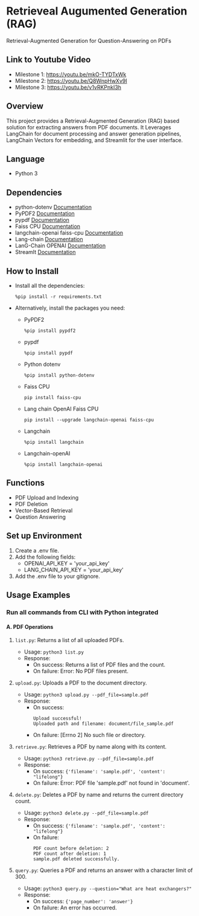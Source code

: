 # Retrieveal Augumented Generation (RAG)

Retrieval-Augmented Generation for Question-Answering on PDFs

## Link to Youtube Video
- Milestone 1: https://youtu.be/mkO-TYDTxWk 
- Milestone 2: https://youtu.be/Q8WnpHwXv9I 
- Milestone 3: https://youtu.be/v1vRKPnkI3h

## Overview
This project provides a Retrieval-Augmented Generation (RAG) based solution for extracting answers from PDF documents. It Leverages LangChain for document processing and answer generation pipelines, LangChain Vectors for embedding, and Streamlit for the user interface.

## Language
- Python 3

## Dependencies 
- python-dotenv [Documentation](https://pypi.org/project/python-dotenv/)
- PyPDF2  [Documentation](https://pypdf2.readthedocs.io/)
- pypdf  [Documentation](https://pypdf.readthedocs.io/en/latest/)
- Faiss CPU [Documentation](https://faiss.ai/index.html)
- langchain-openai faiss-cpu  [Documentation](https://python.langchain.com/docs/integrations/vectorstores/faiss)
- Lang-chain [Documentation](https://python.langchain.com/docs)
- LanG-Chain OPENAI [Documentation](https://python.langchain.com/docs/integrations/llms/openai/)
- StreamIt [Documentation](https://docs.streamlit.io/)

## How to Install
- Install all the dependencies:
    ```
    %pip install -r requirements.txt
    ```

- Alternatively, install the packages you need:
    - PyPDF2
        ```
        %pip install pypdf2
        ```
    - pypdf 
        ```
        %pip install pypdf
        ```
    - Python dotenv
        ```
        %pip install python-dotenv
        ```
    - Faiss CPU
        ```
        pip install faiss-cpu  
        ```
    - Lang chain OpenAI Faiss CPU
        ```
        pip install --upgrade langchain-openai faiss-cpu  
        ```
    - Langchain 
        ```
        %pip install langchain
        ```
    - Langchain-openAI
        ```
        %pip install langchain-openai
        ```

## Functions 
- PDF Upload and Indexing
- PDF Deletion
- Vector-Based Retrieval
- Question Answering

## Set up Environment
1. Create a .env file.
2. Add the following fields:
    - OPENAI_API_KEY = 'your_api_key'
    - LANG_CHAIN_API_KEY = 'your_api_key'
3. Add the .env file to your gitignore.

## Usage Examples

### Run all commands from CLI with Python integrated

#### A. PDF Operations
1. `list.py`: Returns a list of all uploaded PDFs.
   - Usage: `python3 list.py`
   - Response:
        - On success: Returns a list of PDF files and the count.
        - On failure: Error: No PDF files present.

2. `upload.py`: Uploads a PDF to the document directory.
   - Usage: `python3 upload.py --pdf_file=sample.pdf`
   - Response:
        - On success: 
            ```
            Upload successful! 
            Uploaded path and filename: document/file_sample.pdf
            ```
        - On failure: [Errno 2] No such file or directory.

3. `retrieve.py`: Retrieves a PDF by name along with its content.
   - Usage: `python3 retrieve.py --pdf_file=sample.pdf`
   - Response:
        - On success: `{'filename': 'sample.pdf', 'content': "lifelong"}`
        - On failure: Error: PDF file 'sample.pdf' not found in 'document'.

4. `delete.py`: Deletes a PDF by name and returns the current directory count.
   - Usage: `python3 delete.py --pdf_file=sample.pdf`
   - Response:
        - On success: `{'filename': 'sample.pdf', 'content': "lifelong"}`
        - On failure: 
            ```
            PDF count before deletion: 2
            PDF count after deletion: 1
            sample.pdf deleted successfully.
            ```

5. `query.py`: Queries a PDF and returns an answer with a character limit of 300.
   - Usage: `python3 query.py --question="What are heat exchangers?"`
   - Response:
        - On success: `{'page_number': 'answer'}`
        - On failure: An error has occurred.
